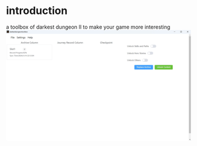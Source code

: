 # introduction
a toolbox of darkest dungeon II to make your game more interesting
![An image](./image/app.png)
